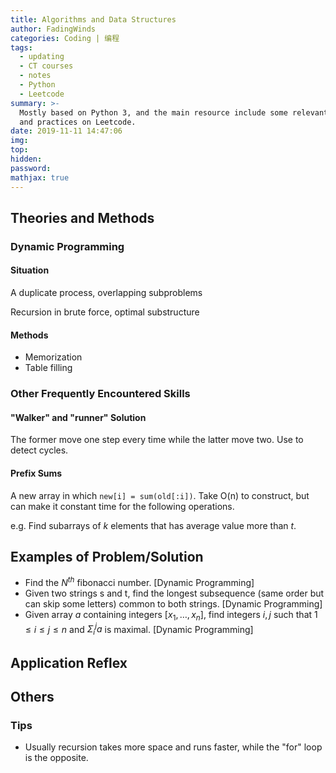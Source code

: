 ```yaml
---
title: Algorithms and Data Structures
author: FadingWinds
categories: Coding | 编程
tags:
  - updating
  - CT courses
  - notes
  - Python
  - Leetcode
summary: >-
  Mostly based on Python 3, and the main resource include some relevant courses
  and practices on Leetcode.
date: 2019-11-11 14:47:06
img:
top:
hidden:
password:
mathjax: true
---
```


## Theories and Methods

### Dynamic Programming

#### Situation

A duplicate process, overlapping subproblems

Recursion in brute force, optimal substructure

#### Methods

- Memorization
- Table filling

### Other Frequently Encountered Skills

#### "Walker" and "runner" Solution

The former move one step every time while the latter move two. Use to detect cycles.

#### Prefix Sums

A new array in which `new[i] = sum(old[:i])`. Take O(n) to construct, but can make it constant time for the following operations.

e.g. Find subarrays of $k$ elements that has average value more than $t$.


## Examples of Problem/Solution

- Find the $N^{th}$ fibonacci number. [Dynamic Programming]
- Given two strings s and t, find the longest subsequence (same order but can skip some letters) common to both strings. [Dynamic Programming]
- Given array $a$ containing integers $[x_1, …, x_n]$, find integers $i, j$ such that $1 ≤ i ≤ j ≤ n$ and $\Sigma^{j}_{i}a$ is maximal. [Dynamic Programming]


## Application Reflex

## Others

### Tips

- Usually recursion takes more space and runs faster, while the "for" loop is the opposite.